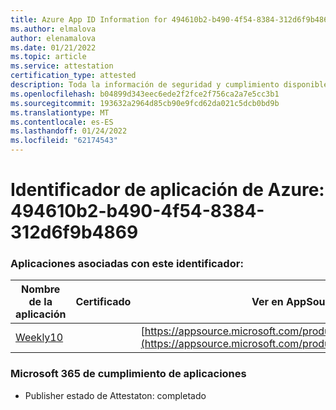 ```yaml
---
title: Azure App ID Information for 494610b2-b490-4f54-8384-312d6f9b4869
ms.author: elmalova
author: elenamalova
ms.date: 01/21/2022
ms.topic: article
ms.service: attestation
certification_type: attested
description: Toda la información de seguridad y cumplimiento disponible para 494610b2-b490-4f54-8384-312d6f9b4869.
ms.openlocfilehash: b04899d343eec6ede2f2fce2f756ca2a7e5cc3b1
ms.sourcegitcommit: 193632a2964d85cb90e9fcd62da021c5dcb0bd9b
ms.translationtype: MT
ms.contentlocale: es-ES
ms.lasthandoff: 01/24/2022
ms.locfileid: "62174543"
---
```

# <a name="azure-app-id-494610b2-b490-4f54-8384-312d6f9b4869"></a>Identificador de aplicación de Azure: 494610b2-b490-4f54-8384-312d6f9b4869


### <a name="apps-associated-with-this-id"></a>Aplicaciones asociadas con este identificador:
| **Nombre de la aplicación** | **Certificado** | **Ver en AppSource** |
|--------------|---------------|-----------------------|
| [Weekly10](https://docs.microsoft.com/microsoft-365-app-certification/forward/WA200001441) |  | [https://appsource.microsoft.com/product/office/WA200001441](https://appsource.microsoft.com/product/office/WA200001441) |

### <a name="microsoft-365-app-compliance-status"></a>Microsoft 365 de cumplimiento de aplicaciones
- Publisher estado de Attestaton: completado
